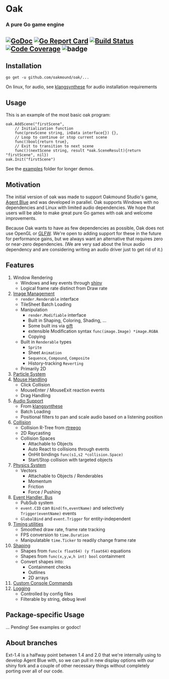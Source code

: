 # Oak 
### A pure Go game engine
[![GoDoc](https://godoc.org/github.com/oakmound/oak?status.svg)](https://godoc.org/github.com/OakmoundStudio/oak)
[![Go Report Card](https://goreportcard.com/badge/github.com/oakmound/oak)](https://goreportcard.com/report/github.com/oakmound/oak)
[![Build Status](https://travis-ci.org/oakmound/oak.svg?branch=master)](https://travis-ci.org/oakmound/oak)
[![Code Coverage](https://codecov.io/gh/oakmound/oak/branch/develop/graph/badge.svg)](https://codecov.io/gh/oakmound/oak)
![badge](http://img.shields.io/badge/first--timers--only-friendly-blue.svg?style=round-square)
----

## Installation
`go get -u github.com/oakmound/oak/...`

On linux, for audio, see [klangsynthese](https://github.com/200sc/klangsynthese) for audio installation requirements

## Usage
This is an example of the most basic oak program:
```
oak.AddScene("firstScene",
    // Initialization function
    func(prevScene string, inData interface{}) {}, 
    // Loop to continue or stop current scene
    func()bool{return true}, 
    // Exit to transition to next scene
    func()(nextScene string, result *oak.SceneResult){return "firstScene", nil}) 
oak.Init("firstScene")
```
See the [examples](examples) folder for longer demos.

## Motivation
The initial version of oak was made to support Oakmound Studio's game,
[Agent Blue](https://github.com/OakmoundStudio/AgentRelease) and was developed in parallel.
Oak supports Windows with no dependencies and Linux with limited audio dependencies.
 We hope that users will be able to make great pure Go games with oak and welcome improvements.
 
 Because Oak wants to have as few dependencies as possible, Oak does not use OpenGL or [GLFW](https://github.com/go-gl/glfw).
 We're open to adding support for these in the future for performance gains, but we always want
 an alternative that requires zero or near-zero dependencies. (We are very sad about the linux audio 
 dependency and are considering writing an audio driver just to get rid of it.)

## Features
1. Window Rendering
    - Windows and key events through [shiny](https://github.com/golang/exp/tree/master/shiny)
    - Logical frame rate distinct from Draw rate
1. [Image Management](https://godoc.org/github.com/oakmound/oak/render)
    - `render.Renderable` interface
    - TileSheet Batch Loading
    - Manipulation
        - `render.Modifiable` interface
        - Built in Shaping, Coloring, Shading, ...
        - Some built ins via [gift](https://github.com/disintegration/gift)
        - extensible Modification syntax `func(image.Image) *image.RGBA`
        - Copying
    - Built in `Renderable` types
        - `Sprite`
        - Sheet `Animation`
        - `Sequence`, `Compound`, `Composite`
        - History-tracking `Reverting`
    - Primarily 2D
1. [Particle System](https://godoc.org/github.com/oakmound/oak/render/particle)
1. [Mouse Handling](https://godoc.org/github.com/oakmound/oak/mouse)
    - Click Collision
    - MouseEnter / MouseExit reaction events
    - Drag Handling
1. [Audio Support](https://godoc.org/github.com/oakmound/oak/audio)
    - From [klangsynthese](https://github.com/200sc/klangsynthese)
    - Batch Loading
    - Positional filters to pan and scale audio based on a listening position
1. [Collision](https://godoc.org/github.com/oakmound/oak/collision)
    - Collision R-Tree from [rtreego](https://github.com/dhconnelly/rtreego)
    - 2D Raycasting
    - Collision Spaces
        - Attachable to Objects
        - Auto React to collisions through events
        - OnHit bindings `func(s1,s2 *collision.Space)`
        - Start/Stop collision with targeted objects
1. [Physics System](https://godoc.org/github.com/oakmound/oak/physics)
    - Vectors
        - Attachable to Objects / Renderables
        - Momentum
        - Friction
        - Force / Pushing
1. [Event Handler, Bus](https://godoc.org/github.com/oakmound/oak/event)
    - PubSub system
    - `event.CID` can `Bind(fn,eventName)` and selectively `Trigger(eventName)` events
    - `GlobalBind` and `event.Trigger` for entity-independent 
1. [Timing utilities](https://godoc.org/github.com/oakmound/oak/timing)
    - Smoothed draw rate, frame rate tracking
    - FPS conversion to `time.Duration`
    - Manipulatable `time.Ticker` to readily change frame rate
1. [Shaping](https://godoc.org/github.com/oakmound/oak/shape)
    - Shapes from `func(x float64) (y float64)` equations
    - Shapes from `func(x,y,w,h int) bool` containment
    - Convert shapes into: 
        - Containment checks
        - Outlines
        - 2D arrays
1. [Custom Console Commands](debugConsole.go)
1. [Logging](https://godoc.org/github.com/oakmound/oak/dlog)
    - Controlled by config files
    - Filterable by string, debug level

## Package-specific Usage

... Pending! See examples or godoc!

## About branches

Ext-1.4 is a halfway point between 1.4 and 2.0 that we're internally using to develop Agent Blue with, so we can pull in new display options with our shiny fork and a couple of other necessary things without completely porting over all of our code.
